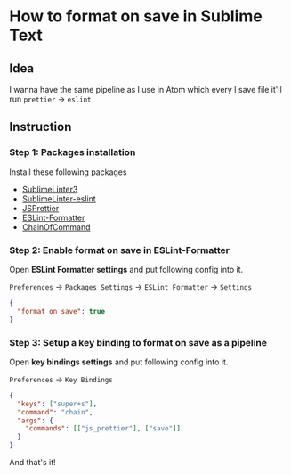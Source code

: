 # How to format on save in Sublime Text

## Idea

I wanna have the same pipeline as I use in Atom which every I save file it'll run `prettier` -> `eslint`

## Instruction

### Step 1: Packages installation

Install these following packages

* [SublimeLinter3](https://github.com/SublimeLinter/SublimeLinter3)
* [SublimeLinter-eslint](https://github.com/SublimeLinter/SublimeLinter-eslint)
* [JSPrettier](https://github.com/jonlabelle/SublimeJsPrettier)
* [ESLint-Formatter](https://github.com/TheSavior/ESLint-Formatter)
* [ChainOfCommand](https://github.com/jisaacks/ChainOfCommand)

### Step 2: Enable format on save in ESLint-Formatter

Open **ESLint Formatter settings** and put following config into it.

`Preferences` -> `Packages Settings` -> `ESLint Formatter` -> `Settings`

```json
{
  "format_on_save": true
}
```

### Step 3: Setup a key binding to format on save as a pipeline

Open **key bindings settings** and put following config into it.

`Preferences` -> `Key Bindings`

```json
{
  "keys": ["super+s"],
  "command": "chain",
  "args": {
    "commands": [["js_prettier"], ["save"]]
  }
}
```

And that's it!
